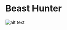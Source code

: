 # Beast Hunter

![alt text](https://github.com/[Rishabh3998]/[Beast_Hunter]/blob/[master]/SceneView/1.PNG?raw=true)
